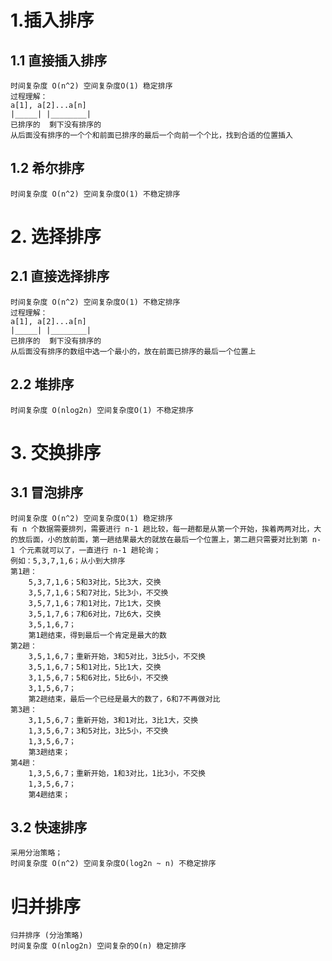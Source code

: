 # 1.插入排序

## 1.1 直接插入排序

```
时间复杂度 O(n^2) 空间复杂度O(1) 稳定排序
过程理解：
a[1], a[2]...a[n]
|_____| |________|
已排序的  剩下没有排序的
从后面没有排序的一个个和前面已排序的最后一个向前一个个比，找到合适的位置插入
```

## 1.2 希尔排序

```
时间复杂度 O(n^2) 空间复杂度O(1) 不稳定排序
```

# 2. 选择排序

## 2.1 直接选择排序

```
时间复杂度 O(n^2) 空间复杂度O(1) 不稳定排序
过程理解：
a[1], a[2]...a[n]
|_____| |________|
已排序的  剩下没有排序的
从后面没有排序的数组中选一个最小的，放在前面已排序的最后一个位置上
```

## 2.2 堆排序

```
时间复杂度 O(nlog2n) 空间复杂度O(1) 不稳定排序
```

# 3. 交换排序

## 3.1 冒泡排序

```
时间复杂度 O(n^2) 空间复杂度O(1) 稳定排序
有 n 个数据需要排列，需要进行 n-1 趟比较，每一趟都是从第一个开始，挨着两两对比，大的放后面，小的放前面，第一趟结果最大的就放在最后一个位置上，第二趟只需要对比到第 n-1 个元素就可以了，一直进行 n-1 趟轮询；
例如：5,3,7,1,6；从小到大排序
第1趟：
	5,3,7,1,6；5和3对比，5比3大，交换
	3,5,7,1,6；5和7对比，5比3小，不交换
	3,5,7,1,6；7和1对比，7比1大，交换
	3,5,1,7,6；7和6对比，7比6大，交换
	3,5,1,6,7；
	第1趟结束，得到最后一个肯定是最大的数
第2趟：
	3,5,1,6,7；重新开始，3和5对比，3比5小，不交换
	3,5,1,6,7；5和1对比，5比1大，交换
	3,1,5,6,7；5和6对比，5比6小，不交换
	3,1,5,6,7；
	第2趟结束，最后一个已经是最大的数了，6和7不再做对比
第3趟：
	3,1,5,6,7；重新开始，3和1对比，3比1大，交换
	1,3,5,6,7；3和5对比，3比5小，不交换
	1,3,5,6,7；
	第3趟结束；
第4趟：
	1,3,5,6,7；重新开始，1和3对比，1比3小，不交换
	1,3,5,6,7；
	第4趟结束；
```

## 3.2 快速排序

```
采用分治策略；
时间复杂度 O(n^2) 空间复杂度O(log2n ~ n) 不稳定排序
```

# 归并排序

```
归并排序 (分治策略)
时间复杂度 O(nlog2n) 空间复杂的O(n) 稳定排序
```


